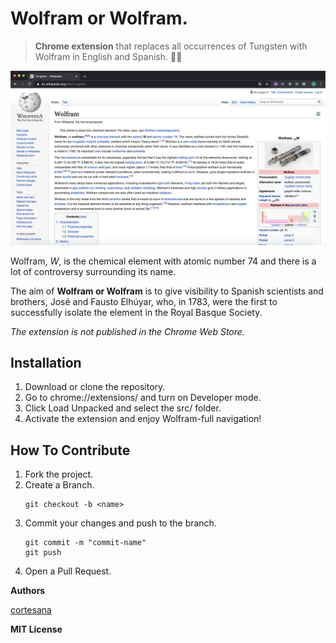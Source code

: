# Wolfram or Wolfram.

>  **Chrome extension** that replaces all occurrences of Tungsten with Wolfram in English and Spanish. :wrench::wolf:


![Wikipedia Wolfram page](./examples/screenshot_en.png)


Wolfram, *W*, is the chemical element with atomic number 74 and there is a lot of controversy surrounding its name.

The aim of **Wolfram or Wolfram** is to give visibility to Spanish scientists and brothers, José and Fausto Elhúyar, who, in 1783, were the first to successfully isolate the element in the Royal Basque Society.

*The extension is not published in the Chrome Web Store.*

## Installation

1. Download or clone the repository.
2. Go to chrome://extensions/ and turn on Developer mode.
3. Click Load Unpacked and select the src/ folder.
4. Activate the extension and enjoy Wolfram-full navigation!

## How To Contribute

1. Fork the project.
2. Create a Branch.
	```
	git checkout -b <name>
	```
3. Commit your changes and push to the branch.
	```
	git commit -m "commit-name"
	git push
	```
5. Open a Pull Request.

**Authors**

[cortesana](https://twitter.com/cortesana_dev)

**MIT License**
